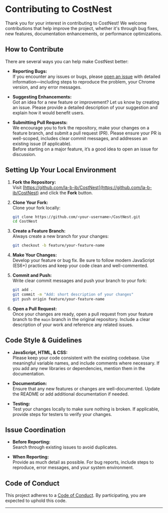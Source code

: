 
# Contributing to CostNest

Thank you for your interest in contributing to CostNest! We welcome contributions that help improve the project, whether it's through bug fixes, new features, documentation enhancements, or performance optimizations.

## How to Contribute

There are several ways you can help make CostNest better:

- **Reporting Bugs:**  
  If you encounter any issues or bugs, please [open an issue](https://github.com/la-b-ib/CostNest/issues) with detailed information—including steps to reproduce the problem, your Chrome version, and any error messages.

- **Suggesting Enhancements:**  
  Got an idea for a new feature or improvement? Let us know by creating an issue. Please provide a detailed description of your suggestion and explain how it would benefit users.

- **Submitting Pull Requests:**  
  We encourage you to fork the repository, make your changes on a feature branch, and submit a pull request (PR). Please ensure your PR is well-scoped, includes clear commit messages, and addresses an existing issue (if applicable).  
  Before starting on a major feature, it’s a good idea to open an issue for discussion.

## Setting Up Your Local Environment

1. **Fork the Repository:**  
   Visit [https://github.com/la-b-ib/CostNest](https://github.com/la-b-ib/CostNest) and click the **Fork** button.

2. **Clone Your Fork:**  
   Clone your fork locally:  
   ```bash
   git clone https://github.com/<your-username>/CostNest.git
   cd CostNest
   ```

3. **Create a Feature Branch:**  
   Always create a new branch for your changes:  
   ```bash
   git checkout -b feature/your-feature-name
   ```

4. **Make Your Changes:**  
   Develop your feature or bug fix. Be sure to follow modern JavaScript (ES6+) practices and keep your code clean and well-commented.

5. **Commit and Push:**  
   Write clear commit messages and push your branch to your fork:  
   ```bash
   git add .
   git commit -m "Add: short description of your changes"
   git push origin feature/your-feature-name
   ```

6. **Open a Pull Request:**  
   Once your changes are ready, open a pull request from your feature branch to the `main` branch in the original repository. Include a clear description of your work and reference any related issues.

## Code Style & Guidelines

- **JavaScript, HTML, & CSS:**  
  Please keep your code consistent with the existing codebase. Use meaningful variable names, and include comments where necessary. If you add any new libraries or dependencies, mention them in the documentation.

- **Documentation:**  
  Ensure that any new features or changes are well-documented. Update the README or add additional documentation if needed.

- **Testing:**  
  Test your changes locally to make sure nothing is broken. If applicable, provide steps for testers to verify your changes.

## Issue Coordination

- **Before Reporting:**  
  Search through existing issues to avoid duplicates.

- **When Reporting:**  
  Provide as much detail as possible. For bug reports, include steps to reproduce, error messages, and your system environment.

## Code of Conduct

This project adheres to a [Code of Conduct](CODE_OF_CONDUCT.md). By participating, you are expected to uphold this code.

---

